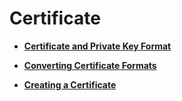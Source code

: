 # Certificate<a name="EN-US_TOPIC_0091131403"></a>

-   **[Certificate and Private Key Format](certificate-and-private-key-format.md)**  

-   **[Converting Certificate Formats](converting-certificate-formats.md)**  

-   **[Creating a Certificate](creating-a-certificate.md)**  


